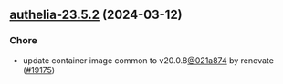 

## [authelia-23.5.2](https://github.com/truecharts/charts/compare/authelia-23.5.1...authelia-23.5.2) (2024-03-12)

### Chore



- update container image common to v20.0.8[@021a874](https://github.com/021a874) by renovate ([#19175](https://github.com/truecharts/charts/issues/19175))